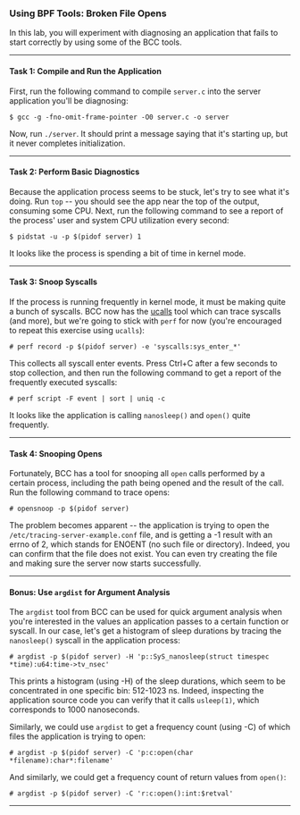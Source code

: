### Using BPF Tools: Broken File Opens

In this lab, you will experiment with diagnosing an application that fails to start correctly by using some of the BCC tools.

- - -

#### Task 1: Compile and Run the Application

First, run the following command to compile `server.c` into the server application you'll be diagnosing:

```
$ gcc -g -fno-omit-frame-pointer -O0 server.c -o server
```

Now, run `./server`. It should print a message saying that it's starting up, but it never completes initialization.

- - -

#### Task 2: Perform Basic Diagnostics

Because the application process seems to be stuck, let's try to see what it's doing. Run `top` -- you should see the app near the top of the output, consuming some CPU. Next, run the following command to see a report of the process' user and system CPU utilization every second: 

```
$ pidstat -u -p $(pidof server) 1
```

It looks like the process is spending a bit of time in kernel mode.

- - -

#### Task 3: Snoop Syscalls

If the process is running frequently in kernel mode, it must be making quite a bunch of syscalls. BCC now has the [ucalls](https://github.com/iovisor/bcc/blob/master/tools/ucalls_example.txt) tool which can trace syscalls (and more), but we're going to stick with `perf` for now (you're encouraged to repeat this exercise using `ucalls`):

```
# perf record -p $(pidof server) -e 'syscalls:sys_enter_*'
```

This collects all syscall enter events. Press Ctrl+C after a few seconds to stop collection, and then run the following command to get a report of the frequently executed syscalls:

```
# perf script -F event | sort | uniq -c
```

It looks like the application is calling `nanosleep()` and `open()` quite frequently.

- - -

#### Task 4: Snooping Opens

Fortunately, BCC has a tool for snooping all `open` calls performed by a certain process, including the path being opened and the result of the call. Run the following command to trace opens:

```
# opensnoop -p $(pidof server)
```

The problem becomes apparent -- the application is trying to open the `/etc/tracing-server-example.conf` file, and is getting a -1 result with an errno of 2, which stands for ENOENT (no such file or directory). Indeed, you can confirm that the file does not exist. You can even try creating the file and making sure the server now starts successfully.

- - -

#### Bonus: Use `argdist` for Argument Analysis

The `argdist` tool from BCC can be used for quick argument analysis when you're interested in the values an application passes to a certain function or syscall. In our case, let's get a histogram of sleep durations by tracing the `nanosleep()` syscall in the application process:

```
# argdist -p $(pidof server) -H 'p::SyS_nanosleep(struct timespec *time):u64:time->tv_nsec'
```

This prints a histogram (using -H) of the sleep durations, which seem to be concentrated in one specific bin: 512-1023 ns. Indeed, inspecting the application source code you can verify that it calls `usleep(1)`, which corresponds to 1000 nanoseconds.

Similarly, we could use `argdist` to get a frequency count (using -C) of which files the application is trying to open:

```
# argdist -p $(pidof server) -C 'p:c:open(char *filename):char*:filename'
```

And similarly, we could get a frequency count of return values from `open()`:

```
# argdist -p $(pidof server) -C 'r:c:open():int:$retval'
```

- - -
